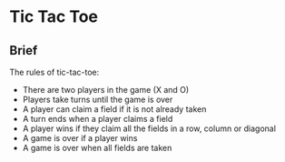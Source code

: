 # Tic Tac Toe

## Brief

The rules of tic-tac-toe:

* There are two players in the game (X and O)
* Players take turns until the game is over
* A player can claim a field if it is not already taken
* A turn ends when a player claims a field
* A player wins if they claim all the fields in a row, column or diagonal
* A game is over if a player wins
* A game is over when all fields are taken
